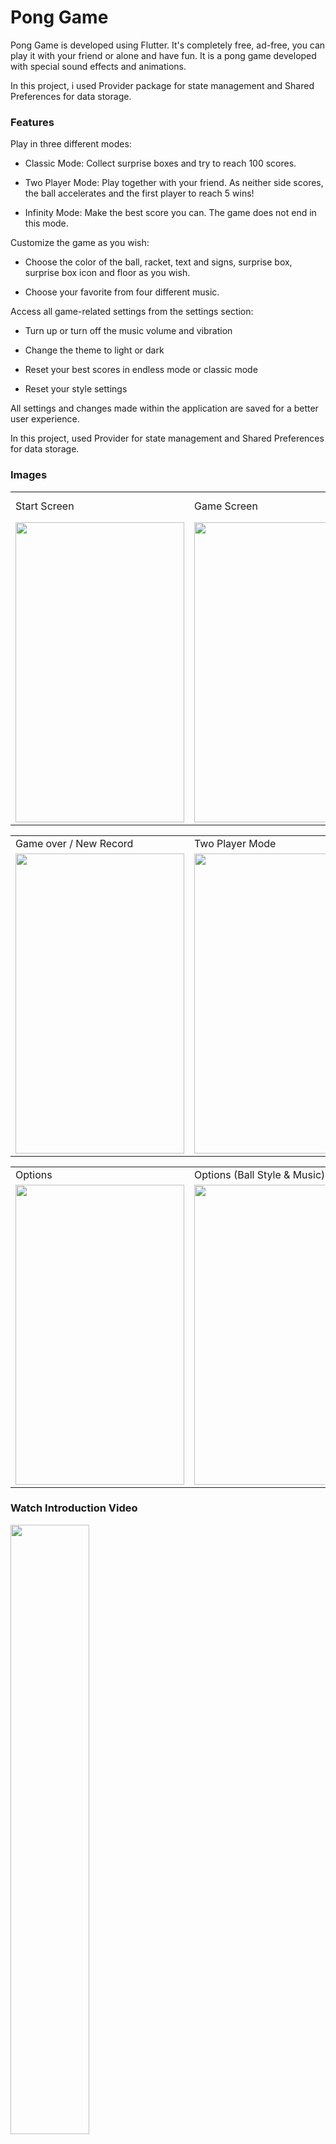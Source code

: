 # Pong Game

Pong Game is developed using Flutter. It's completely free, ad-free, you can play it with your friend or alone and have fun. It is a pong game developed with special sound effects and animations. 

In this project, i used Provider package for state management and Shared Preferences for data storage.

### Features

Play in three different modes:

- Classic Mode: Collect surprise boxes and try to reach 100 scores.

- Two Player Mode: Play together with your friend. As neither side scores, the ball accelerates and the first player to reach 5 wins!

- Infinity Mode: Make the best score you can. The game does not end in this mode.


Customize the game as you wish:

- Choose the color of the ball, racket, text and signs, surprise box, surprise box icon and floor as you wish.

- Choose your favorite from four different music.


Access all game-related settings from the settings section:

- Turn up or turn off the music volume and vibration

- Change the theme to light or dark

- Reset your best scores in endless mode or classic mode

- Reset your style settings


All settings and changes made within the application are saved for a better user experience.

In this project, used Provider for state management and Shared Preferences for data storage.


### Images

<table>
  <tr>
     <td>Start Screen</td>
     <td>Game Screen</td>
     <td>Feature Active / Surprise Box Received</td>
  </tr>
  <tr>
    <td><img src="https://is1-ssl.mzstatic.com/image/thumb/PurpleSource116/v4/bd/b8/51/bdb8515c-3882-ab09-2c3c-a152b4da7d64/c6ecf5a4-cae5-486b-ab58-f7723dfd06ae_pong-game-1290x2796Artboard_1.jpg/460x0w.webp" width=270 height=480></td>
    <td><img src="https://is1-ssl.mzstatic.com/image/thumb/PurpleSource116/v4/92/80/1f/92801f1f-b2d8-db40-bd45-3cea92652e41/148c130e-4ef9-4724-ae91-3f41b499c825_pong-game-1290x2796Artboard_2.jpg/460x0w.webp" width=270 height=480></td>
    <td><img src="https://is1-ssl.mzstatic.com/image/thumb/PurpleSource126/v4/be/19/e9/be19e91f-665b-3710-9409-4471ff600519/8d6331f7-7a3c-4514-b733-5682ea50da6e_pong-game-1290x2796Artboard_3.jpg/460x0w.webp" width=270 height=480></td>
  </tr>
 </table>
 
 
<table>
  <tr>
     <td>Game over / New Record</td>
     <td>Two Player Mode</td>
     <td>Player One Win</td>
  </tr>
  <tr>
    <td><img src="https://is1-ssl.mzstatic.com/image/thumb/PurpleSource116/v4/79/a2/6c/79a26c0d-4326-2f1c-1e76-86175f0e1fbc/19d14053-9f60-494b-8a70-217633dd4b9a_pong-game-1290x2796Artboard_4.jpg/460x0w.webp" width=270 height=480></td>
    <td><img src="https://is1-ssl.mzstatic.com/image/thumb/PurpleSource116/v4/b3/7d/35/b37d3593-673c-660c-c803-5ec3a3295d96/dbdf4830-b7cc-4160-9b9a-24b5fe2fbd93_pong-game-1290x2796Artboard_6.jpg/460x0w.webp" width=270 height=480></td>
    <td><img src="https://is1-ssl.mzstatic.com/image/thumb/PurpleSource116/v4/2a/fa/9c/2afa9c1e-4af5-83f6-7cbe-c0058a6126b2/a974d7f8-ceb6-4dc1-8234-3d800404c42e_pong-game-1290x2796Artboard_7.jpg/460x0w.webp" width=270 height=480></td>
  </tr>
 </table>
 
 <table>
  <tr>
     <td>Options</td>
     <td>Options (Ball Style & Music)</td>
     <td>Settings</td>
  </tr>
  <tr>
    <td><img src="https://is1-ssl.mzstatic.com/image/thumb/PurpleSource116/v4/e3/c7/ff/e3c7ffad-c465-50da-1d83-eba383faf9fc/4d3a7b69-e4eb-4282-83f5-9b63aa6b24b2_pong-game-1290x2796Artboard_5.jpg/460x0w.webp" width=270 height=480></td>
     <td><img src="https://is1-ssl.mzstatic.com/image/thumb/PurpleSource126/v4/06/a8/e7/06a8e708-3ba1-a447-df4a-5dc57f3aedfb/2d0733eb-11d3-4964-8605-904cc880b11e_pong-game-1290x2796Artboard_8.jpg/460x0w.webp" width=270 height=480></td>
    <td><img src="https://is1-ssl.mzstatic.com/image/thumb/PurpleSource126/v4/9d/f9/be/9df9be24-6bce-9d20-0235-69b10a965807/aab167d0-aff9-4053-a410-205e87c653bf_pong-game-1290x2796Artboard_9.jpg/460x0w.webp" width=270 height=480></td>
  </tr>
 </table>
 
 ### Watch Introduction Video
[<img src="https://i.ytimg.com/vi/8RfcUEa6E5g/maxresdefault.jpg" width="50%">](https://www.youtube.com/watch?v=8RfcUEa6E5g "Click and watch")


### View or Download the App
<table>
  <tr>
     <td>App Logo</td>
     <td>Google Play Store</td>
     <td>App Store</td>
  </tr>
  <tr>
    <td><img src="https://is1-ssl.mzstatic.com/image/thumb/Purple116/v4/ae/b6/88/aeb688b7-7ea8-b72f-70b3-bd179c575e5b/AppIcon-0-0-1x_U007emarketing-0-7-0-0-85-220.png/230x0w.webp" width=150 height=160></td>
    <td><a href="https://play.google.com/store/apps/details?id=com.celebi.altin_app"><img src="https://yt3.googleusercontent.com/UlCw6skRB67meHd_jffAzV6DeXzAk1YzEFyhxI4meSgYAjA0wRhEnhT3TfHvuo7R-VwISzRTTao=s900-c-k-c0x00ffffff-no-rj" width=150 height=160></img></a></td>
    <td><a href="https://apps.apple.com/au/app/pong-game/id6467642083?platform=iphone"><img src="https://www.apple.com/v/app-store/b/images/overview/icon_appstore__ev0z770zyxoy_large_2x.png" width=150 height=160></img></a></td>
  </tr>
 </table>

